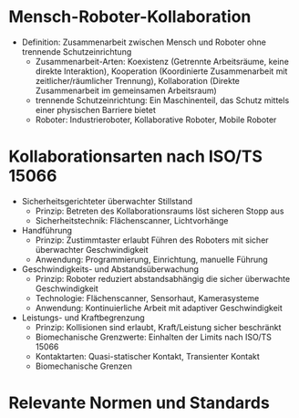 # Mensch-Roboter-Kollaboration 
- Definition: Zusammenarbeit zwischen Mensch und Roboter ohne trennende Schutzeinrichtung 
	- Zusammenarbeit-Arten: Koexistenz (Getrennte Arbeitsräume, keine direkte Interaktion), Kooperation (Koordinierte Zusammenarbeit mit zeitlicher/räumlicher Trennung), Kollaboration (Direkte Zusammenarbeit im gemeinsamen Arbeitsraum) 
	- trennende Schutzeinrichtung: Ein Maschinenteil, das Schutz mittels einer physischen Barriere bietet 
	- Roboter: Industrieroboter, Kollaborative Roboter, Mobile Roboter 


# Kollaborationsarten nach ISO/TS 15066 
- Sicherheitsgerichteter überwachter Stillstand 
	- Prinzip: Betreten des Kollaborationsraums löst sicheren Stopp aus 
	- Sicherheitstechnik: Flächenscanner, Lichtvorhänge 
- Handführung 
	- Prinzip: Zustimmtaster erlaubt Führen des Roboters mit sicher überwachter Geschwindigkeit 
	- Anwendung: Programmierung, Einrichtung, manuelle Führung 
- Geschwindigkeits- und Abstandsüberwachung 
	- Prinzip: Roboter reduziert abstandsabhängig die sicher überwachte Geschwindigkeit 
	- Technologie: Flächenscanner, Sensorhaut, Kamerasysteme 
	- Anwendung: Kontinuierliche Arbeit mit adaptiver Geschwindigkeit 
- Leistungs- und Kraftbegrenzung 
	- Prinzip: Kollisionen sind erlaubt, Kraft/Leistung sicher beschränkt 
	- Biomechanische Grenzwerte: Einhalten der Limits nach ISO/TS 15066 
	- Kontaktarten: Quasi-statischer Kontakt, Transienter Kontakt 
	- Biomechanische Grenzen 


# Relevante Normen und Standards 
